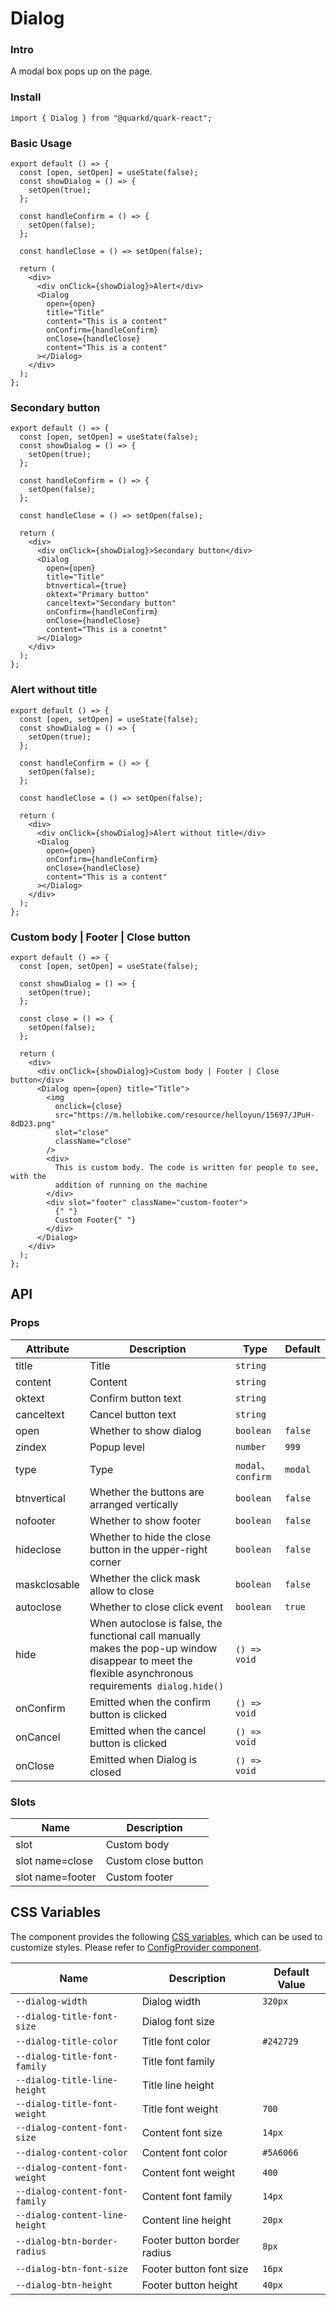 # Dialog

### Intro

A modal box pops up on the page.

### Install

```tsx
import { Dialog } from "@quarkd/quark-react";
```

### Basic Usage

```tsx
export default () => {
  const [open, setOpen] = useState(false);
  const showDialog = () => {
    setOpen(true);
  };

  const handleConfirm = () => {
    setOpen(false);
  };

  const handleClose = () => setOpen(false);

  return (
    <div>
      <div onClick={showDialog}>Alert</div>
      <Dialog
        open={open}
        title="Title"
        content="This is a content"
        onConfirm={handleConfirm}
        onClose={handleClose}
        content="This is a content"
      ></Dialog>
    </div>
  );
};
```

### Secondary button

```tsx
export default () => {
  const [open, setOpen] = useState(false);
  const showDialog = () => {
    setOpen(true);
  };

  const handleConfirm = () => {
    setOpen(false);
  };

  const handleClose = () => setOpen(false);

  return (
    <div>
      <div onClick={showDialog}>Secondary button</div>
      <Dialog
        open={open}
        title="Title"
        btnvertical={true}
        oktext="Primary button"
        canceltext="Secondary button"
        onConfirm={handleConfirm}
        onClose={handleClose}
        content="This is a conetnt"
      ></Dialog>
    </div>
  );
};
```

### Alert without title

```tsx
export default () => {
  const [open, setOpen] = useState(false);
  const showDialog = () => {
    setOpen(true);
  };

  const handleConfirm = () => {
    setOpen(false);
  };

  const handleClose = () => setOpen(false);

  return (
    <div>
      <div onClick={showDialog}>Alert without title</div>
      <Dialog
        open={open}
        onConfirm={handleConfirm}
        onClose={handleClose}
        content="This is a content"
      ></Dialog>
    </div>
  );
};
```

### Custom body | Footer | Close button

```tsx
export default () => {
  const [open, setOpen] = useState(false);

  const showDialog = () => {
    setOpen(true);
  };

  const close = () => {
    setOpen(false);
  };

  return (
    <div>
      <div onClick={showDialog}>Custom body | Footer | Close button</div>
      <Dialog open={open} title="Title">
        <img
          onclick={close}
          src="https://m.hellobike.com/resource/helloyun/15697/JPuH-8dD23.png"
          slot="close"
          className="close"
        />
        <div>
          This is custom body. The code is written for people to see, with the
          addition of running on the machine
        </div>
        <div slot="footer" className="custom-footer">
          {" "}
          Custom Footer{" "}
        </div>
      </Dialog>
    </div>
  );
};
```

## API

### Props

| Attribute    | Description                                                                                                                                            | Type               | Default |
| ------------ | ------------------------------------------------------------------------------------------------------------------------------------------------------ | ------------------ | ------- |
| title        | Title                                                                                                                                                  | `string`           |
| content      | Content                                                                                                                                                | `string`           |
| oktext       | Confirm button text                                                                                                                                    | `string`           |
| canceltext   | Cancel button text                                                                                                                                     | `string`           |
| open         | Whether to show dialog                                                                                                                                 | `boolean`          | `false` |
| zindex       | Popup level                                                                                                                                            | `number`           | `999`   |
| type         | Type                                                                                                                                                   | `modal`、`confirm` | `modal` |
| btnvertical  | Whether the buttons are arranged vertically                                                                                                            | `boolean`          | `false` |
| nofooter     | Whether to show footer                                                                                                                                 | `boolean`          | `false` |
| hideclose    | Whether to hide the close button in the upper-right corner                                                                                             | `boolean`          | `false` |
| maskclosable | Whether the click mask allow to close                                                                                                                  | `boolean`          | `false` |
| autoclose    | Whether to close click event                                                                                                                           | `boolean`          | `true`  |
| hide         | When autoclose is false, the functional call manually makes the pop-up window disappear to meet the flexible asynchronous requirements` dialog.hide()` | `() => void`       |
| onConfirm    | Emitted when the confirm button is clicked                                                                                                             | `() => void`       |
| onCancel     | Emitted when the cancel button is clicked                                                                                                              | `() => void`       |
| onClose      | Emitted when Dialog is closed                                                                                                                          | `() => void`       |

### Slots

| Name             | Description         |
| ---------------- | ------------------- |
| slot             | Custom body         |
| slot name=close  | Custom close button |
| slot name=footer | Custom footer       |

## CSS Variables

The component provides the following [CSS variables](https://developer.mozilla.org/zh-CN/docs/Web/CSS/Using_CSS_custom_properties), which can be used to customize styles. Please refer to [ConfigProvider component](#/zh-CN/guide/theme).

| Name                           | Description                 | Default Value |
| ------------------------------ | --------------------------- | ------------- |
| `--dialog-width`               | Dialog width                | `320px`       |
| `--dialog-title-font-size`     | Dialog font size            |
| `--dialog-title-color`         | Title font color            | `#242729`     |
| `--dialog-title-font-family`   | Title font family           |
| `--dialog-title-line-height`   | Title line height           |
| `--dialog-title-font-weight`   | Title font weight           | `700`         |
| `--dialog-content-font-size`   | Content font size           | `14px`        |
| `--dialog-content-color`       | Content font color          | `#5A6066`     |
| `--dialog-content-font-weight` | Content font weight         | `400`         |
| `--dialog-content-font-family` | Content font family         | `14px`        |
| `--dialog-content-line-height` | Content line height         | `20px`        |
| `--dialog-btn-border-radius`   | Footer button border radius | `8px`         |
| `--dialog-btn-font-size`       | Footer button font size     | `16px`        |
| `--dialog-btn-height`          | Footer button height        | `40px`        |
